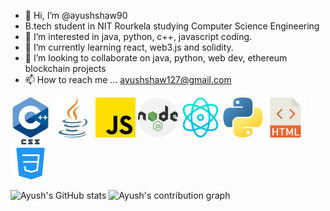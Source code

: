 
- 👋 Hi, I’m @ayushshaw90
- B.tech student in NIT Rourkela studying Computer Science Engineering
- 👀 I’m interested in java, python, c++, javascript coding. 
- 🌱 I’m currently learning react, web3.js and solidity.
- 💞️ I’m looking to collaborate on java, python, web dev, ethereum blockchain projects
- 📫 How to reach me ...
ayushshaw127@gmail.com

<div>
<img src="./images/c++.png">
<img src="./images/java.png">
<img src="./images/js.png">
<img src="./images/nodejs.png">
<img src="./images/react.png">
<img src="./images/python.png">
<img src="./images/html.png">
<img src="./images/css.png">
</div>

![Ayush's GitHub stats](https://github-readme-stats.vercel.app/api?username=ayushshaw90&show_icons=true&theme=gruvbox)
![Ayush's contribution graph](https://activity-graph.herokuapp.com/graph?username=ayushshaw90&theme=github)
